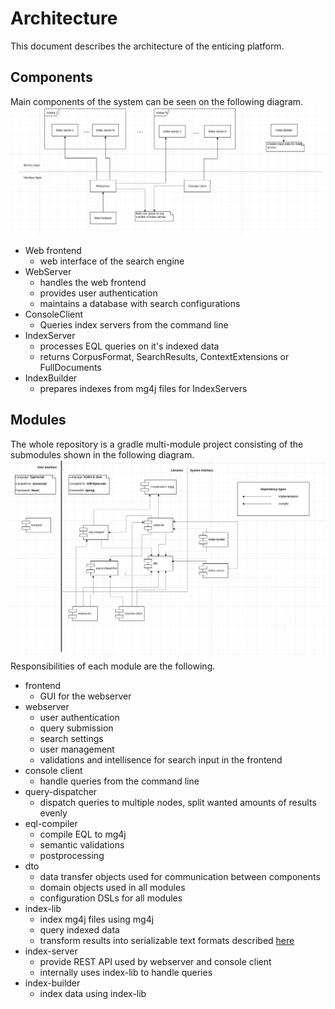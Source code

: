 # Architecture
This document describes the architecture of the enticing platform.
## Components
Main components of the system can be seen on the following diagram.
![alt text](../img/components.png)
* Web frontend
    * web interface of the search engine
* WebServer
    * handles the web frontend
    * provides user authentication
    * maintains a database with search configurations
* ConsoleClient
    * Queries index servers from the command line
* IndexServer
    * processes EQL queries on it's indexed data
    * returns CorpusFormat, SearchResults, ContextExtensions or FullDocuments
* IndexBuilder
    * prepares indexes from mg4j files for IndexServers


## Modules
The whole repository is a gradle multi-module project consisting of the submodules shown in the following diagram.
![alt text](../img/modules.png)
Responsibilities of each module are the following.
* frontend
    * GUI for the webserver 
* webserver
    * user authentication
    * query submission
    * search settings
    * user management
    * validations and intellisence for search input in the frontend
* console client
    * handle queries from the command line
* query-dispatcher
    * dispatch queries to multiple nodes, split wanted amounts of results evenly
* eql-compiler
    * compile EQL to mg4j
    * semantic validations
    * postprocessing
* dto
    * data transfer objects used for communication between components 
    * domain objects used in all modules
    * configuration DSLs for all modules
* index-lib
    * index mg4j files using mg4j
    * query indexed data
    * transform results into serializable text formats described [here](text_format.md) 
* index-server
    * provide REST API used by webserver and console client
    * internally uses index-lib to handle queries
* index-builder
    * index data using index-lib
